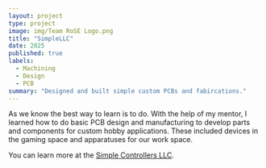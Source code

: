 ```yaml
---
layout: project
type: project
image: img/Team RoSE Logo.png
title: "SimpleLLC"
date: 2025
published: true
labels:
  - Machining
  - Design
  - PCB
summary: "Designed and built simple custom PCBs and fabircations."
---
```



As we know the best way to learn is to do.  With the help of my mentor, I learned how to do basic PCB design and manufacturing to develop parts and components for custom hobby applications.  These included devices in the gaming space and apparatuses for our work space. 


You can learn more at the [Simple Controllers LLC]([https://simplecontrollers.com/).
